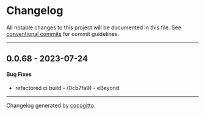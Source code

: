 # Changelog
All notable changes to this project will be documented in this file. See [conventional commits](https://www.conventionalcommits.org/) for commit guidelines.

- - -
## 0.0.68 - 2023-07-24
#### Bug Fixes
- refactored ci build - (0cb7fa9) - eBeyond

- - -

Changelog generated by [cocogitto](https://github.com/cocogitto/cocogitto).